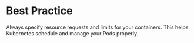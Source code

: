 # Best Practice
Always specify resource requests and limits for your containers. This helps Kubernetes schedule and manage your Pods properly.

